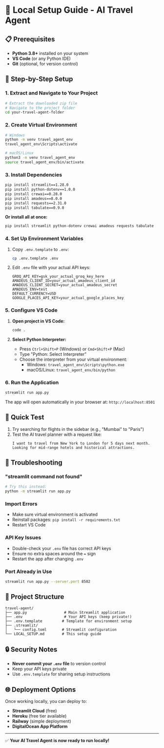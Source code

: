 # 🚀 Local Setup Guide - AI Travel Agent

## 📋 Prerequisites
- **Python 3.8+** installed on your system
- **VS Code** (or any Python IDE)
- **Git** (optional, for version control)

## 🔧 Step-by-Step Setup

### 1. Extract and Navigate to Your Project
```bash
# Extract the downloaded zip file
# Navigate to the project folder
cd your-travel-agent-folder
```

### 2. Create Virtual Environment
```bash
# Windows
python -m venv travel_agent_env
travel_agent_env\Scripts\activate

# macOS/Linux
python3 -m venv travel_agent_env
source travel_agent_env/bin/activate
```

### 3. Install Dependencies
```bash
pip install streamlit==1.28.0
pip install python-dotenv==1.0.0
pip install crewai==0.28.0
pip install amadeus==8.0.0
pip install requests==2.31.0
pip install tabulate==0.9.0
```

**Or install all at once:**
```bash
pip install streamlit python-dotenv crewai amadeus requests tabulate
```

### 4. Set Up Environment Variables
1. Copy `.env.template` to `.env`:
   ```bash
   cp .env.template .env
   ```

2. Edit `.env` file with your actual API keys:
   ```
   GROQ_API_KEY=gsk_your_actual_groq_key_here
   AMADEUS_CLIENT_ID=your_actual_amadeus_client_id
   AMADEUS_CLIENT_SECRET=your_actual_amadeus_secret
   AMADEUS_ENV=test
   DEFAULT_CURRENCY=USD
   GOOGLE_PLACES_API_KEY=your_actual_google_places_key
   ```

### 5. Configure VS Code
1. **Open project in VS Code:**
   ```bash
   code .
   ```

2. **Select Python Interpreter:**
   - Press `Ctrl+Shift+P` (Windows) or `Cmd+Shift+P` (Mac)
   - Type "Python: Select Interpreter"
   - Choose the interpreter from your virtual environment:
     - Windows: `travel_agent_env\Scripts\python.exe`
     - macOS/Linux: `travel_agent_env/bin/python`

### 6. Run the Application
```bash
streamlit run app.py
```

The app will open automatically in your browser at: `http://localhost:8501`

## 🎯 Quick Test
1. Try searching for flights in the sidebar (e.g., "Mumbai" to "Paris")
2. Test the AI travel planner with a request like:
   ```
   I want to travel from New York to London for 5 days next month. 
   Looking for mid-range hotels and historical attractions.
   ```

## 🐛 Troubleshooting

### "streamlit command not found"
```bash
# Try this instead:
python -m streamlit run app.py
```

### Import Errors
- Make sure virtual environment is activated
- Reinstall packages: `pip install -r requirements.txt`
- Restart VS Code

### API Key Issues
- Double-check your `.env` file has correct API keys
- Ensure no extra spaces around the `=` sign
- Restart the app after changing `.env`

### Port Already in Use
```bash
streamlit run app.py --server.port 8502
```

## 📁 Project Structure
```
travel-agent/
├── app.py                 # Main Streamlit application
├── .env                   # Your API keys (keep private!)
├── .env.template         # Template for environment setup
├── .streamlit/           
│   └── config.toml       # Streamlit configuration
└── LOCAL_SETUP.md        # This setup guide
```

## 🔒 Security Notes
- **Never commit your `.env` file** to version control
- Keep your API keys private
- Use `.env.template` for sharing setup instructions

## 🌐 Deployment Options
Once working locally, you can deploy to:
- **Streamlit Cloud** (free)
- **Heroku** (free tier available)
- **Railway** (simple deployment)
- **DigitalOcean App Platform**

---

✅ **Your AI Travel Agent is now ready to run locally!**